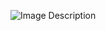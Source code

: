 ![Image Description](https://in.i.mi.com/file/full?type=note_img&fileid=5337290119.dsHcMxWoYMKxbC-_lRLV0g)
